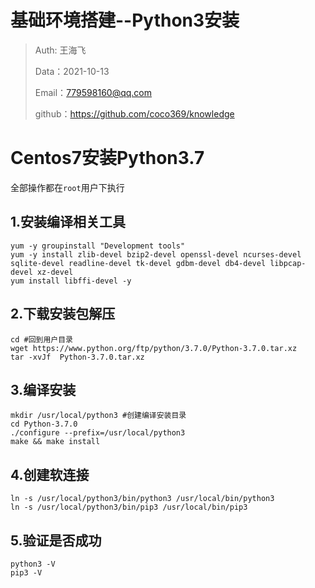 # 基础环境搭建--Python3安装

> Auth: 王海飞
>
> Data：2021-10-13
>
> Email：779598160@qq.com
>
> github：https://github.com/coco369/knowledge



# Centos7安装Python3.7

全部操作都在`root`用户下执行

## 1.安装编译相关工具

```shell
yum -y groupinstall "Development tools"
yum -y install zlib-devel bzip2-devel openssl-devel ncurses-devel sqlite-devel readline-devel tk-devel gdbm-devel db4-devel libpcap-devel xz-devel
yum install libffi-devel -y
```

## 2.下载安装包解压

```shell
cd #回到用户目录
wget https://www.python.org/ftp/python/3.7.0/Python-3.7.0.tar.xz
tar -xvJf  Python-3.7.0.tar.xz
```

## 3.编译安装

```shell
mkdir /usr/local/python3 #创建编译安装目录
cd Python-3.7.0
./configure --prefix=/usr/local/python3
make && make install
```

## 4.创建软连接

```shell
ln -s /usr/local/python3/bin/python3 /usr/local/bin/python3
ln -s /usr/local/python3/bin/pip3 /usr/local/bin/pip3
```

## 5.验证是否成功

```shell
python3 -V
pip3 -V
```